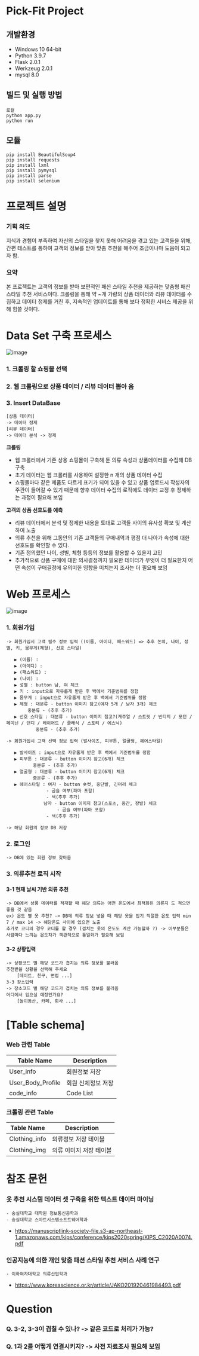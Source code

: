# Pick-Fit Project

## 개발환경
- Windows 10 64-bit
- Python 3.9.7
- Flask 2.0.1
- Werkzeug 2.0.1
- mysql 8.0

## 빌드 및 실행 방법
```
로컬
python app.py
python run
```

## 모듈
```
pip install BeautifulSoup4
pip install requests
pip install lxml
pip install pymysql
pip install parse
pip install selenium
```

# 프로젝트 설명

### 기획 의도
지식과 경험이 부족하여 자신의 스타일을 찾지 못해 어려움을 겪고 있는 고객들을 위해, 간편 테스트를 통하여 고객의 정보를 받아 맞춤 추천을 해주어 조금이나마 도움이 되고자 함.

### 요약
본 프로젝트는 고객의 정보를 받아 보편적인 패션 스타일 추천을 제공하는 맞춤형 패션 스타일 추천 서비스이다. 크롤링을 통해 약 ~개 가량의 상품 데이터와 리뷰 데이터를 수집하고 데이터 정제를 거친 후, 지속적인 업데이트를 통해 보다 정확한 서비스 제공을 위해 힘쓸 것이다.


# Data Set 구축 프로세스

![image](https://user-images.githubusercontent.com/77369036/132465808-fa069824-85ab-4dff-8cdd-d3146dd203ee.png)

### 1. 크롤링 할 쇼핑몰 선택
### 2. 웹 크롤링으로 상품 데이터 / 리뷰 데이터 뽑아 옴
### 3. Insert DataBase
	[상품 데이터]
	-> 데이터 정제
	[리뷰 데이터]
	-> 데이터 분석 -> 정제

**크롤링**

- 웹 크롤러에서 기존 상용 쇼핑몰이 구축해 둔 의류 속성과 상품데이터를 수집해 DB 구축
- 초기 데이터는 웹 크롤러를 사용하여 설정한 n 개의 상품 데이터 수집
- 쇼핑몰마다 같은 제품도 다르게 표기가 되어 있을 수 있고 상품 업로드시 작성자의 주관이 들어갈 수 있기 때문에 향후 데이터 수집의 로직에도 데이터 교정 후 정제하는 과정이 필요해 보임

**고객의 상품 선호도를 예측**

- 리뷰 데이터에서 분석 및 정제한 내용을 토대로 고객들 사이의 유사성 확보 및 계산하여 노출
- 의류 추천을 위해 그동안의 기존 고객들의 구매내역과 평점 더 나아가 속성에 대한 선호도를 확인할 수 있다.
- 기존 정의했던 나이, 성별, 체형 등등의 정보를 활용할 수 있을지 고민
- 추가적으로 상품 구매에 대한 의사결정까지 필요한 데이터가 무엇이 더 필요한지 어떤 속성이 구매결정에 유의미한 영향을 미치는지 조사는 더 필요해 보임


# Web 프로세스

![image](https://user-images.githubusercontent.com/77369036/132465857-721fe870-7bc4-4471-911e-35c93500492b.png)

### 1. 회원가입
	-> 회원가입시 고객 필수 정보 입력 ((이름, 아이디, 패스워드) => 추후 논의, 나이, 성별, 키, 몸무게(체형), 선호 스타일)
	
	   ▶ (이름) : 
	   ▶ (아이디) :
	   ▶ (패스워드) :
	   ▶ (나이) :
	   ▶ 성별 : button 남, 여 체크
	   ▶ 키 : input으로 자유롭게 받은 후 백에서 기준범위를 정함
	   ▶ 몸무게 : input으로 자유롭게 받은 후 백에서 기준범위를 정함
	   ▶ 체형 : 대분류 - button 이미지 참고(여자 5개 / 남자 3개) 체크
	   	    중분류 - (추후 추가)
	   ▶ 선호 스타일 : 대분류 - button 이미지 참고?(캐주얼 / 스트릿 / 빈티지 / 모던 / 페미닌 / 댄디 / 레이어드 / 클래식 / 스포티 / 에스닉)
	   		   중분류 - (추후 추가)
	
	-> 회원가입시 고객 선택 정보 입력 (발사이즈, 피부톤, 얼굴형, 헤어스타일)
	
	   ▶ 발사이즈 : input으로 자유롭게 받은 후 백에서 기준범위를 정함
	   ▶ 피부톤 : 대분류 - button 이미지 참고(6개) 체크
	   	      중분류 - (추후 추가)
	   ▶ 얼굴형 : 대분류 - button 이미지 참고(6개) 체크
	   	      중분류 - (추후 추가)
	   ▶ 헤어스타일 : 여자 - button 숏컷, 중단발, 긴머리 체크
	   		       - 곱슬 여부(파마 포함)
			       - 색(추후 추가)
		          남자 - button 이미지 참고(스포츠, 중간, 장발) 체크
		               - 곱슬 여부(파마 포함)
			       - 색(추후 추가)
	
	-> 해당 회원의 정보 DB 저장
 
### 2. 로그인
	-> DB에 있는 회원 정보 찾아옴

### 3. 의류추천 로직 시작
#### 3-1 현재 날씨 기반 의류 추천
    -> DB에서 상품 데이터를 적재할 때 해당 의류는 어떤 온도에서 최적화된 의륜지 도 적으면 좋을 것 같음
    ex) 온도 별 옷 추천? -> DB에 의류 정보 넣을 때 해당 옷을 입기 적절한 온도 입력 min 7 / max 14 -> 해당온도 사이에 있으면 노출
    추가로 코디의 경우 코디를 할 경우 (겹치는 옷의 온도도 계산 가능할까 ?) -> 이부분들은 사람마다 느끼는 온도차가 객관적으로 통일화가 필요해 보임
#### 3-2 상황입력
    -> 상황코드 별 해당 코드가 겹치는 의류 정보를 불러옴
    추천받을 상황을 선택해 주세요
    	[데이트, 친구, 면접 ...]
    3-3 장소입력
    -> 장소코드 별 해당 코드가 겹치는 의류 정보를 불러옴
    어디에서 입으실 예정인가요?
    	[놀이동산, 카페, 회사 ...]


# [Table schema]

### **Web 관련 Table**
| Table Name | Description |
| -------------- | ---------------- |
| User_info | 회원정보 저장 |
| User_Body_Profile | 회원 신체정보 저장 |
| code_info | Code List |

### **크롤링 관련 Table**
| Table Name | Description |
| -------------- | ---------------- |
| Clothing_info | 의류정보 저장 테이블 |
| Clothing_img | 의류 이미지 저장 테이블 |

# 참조 문헌
### 옷 추천 시스템 데이터 셋 구축을 위한 텍스트 데이터 마이닝
    - 숭실대학교 대학원 정보통신공학과
    - 숭실대학교 스마트시스템소프트웨어학과
- https://manuscriptlink-society-file.s3-ap-northeast-1.amazonaws.com/kips/conference/kips2020spring/KIPS_C2020A0074.pdf

### 인공지능에 의한 개인 맞춤 패션 스타일 추천 서비스 사례 연구
    - 이화여자대학교 의류산업학과
- https://www.koreascience.or.kr/article/JAKO201920461984493.pdf


# Question
### Q. 3-2, 3-3이 겹칠 수 있나? -> 같은 코드로 처리가 가능?
### Q. 1과 2를 어떻게 연결시키지? -> 사전 자료조사 필요해 보임
